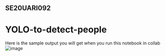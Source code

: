 ## SE20UARI092

# YOLO-to-detect-people

Here is the sample output you will get when you run this notebook in collab
![image](https://github.com/manu-polsani/YOLO-to-detect-people/assets/92240373/2f857d4c-2003-4a51-8c4d-b1d6af5423c3)
